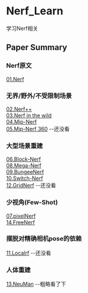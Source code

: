 # Nerf_Learn
学习Nerf相关

## Paper Summary
### Nerf原文
[01.Nerf](https://github.com/gjgjgjfff/Nerf_Learn/blob/main/paper%20summary/01.Nerf.md)  
### 无界/野外/不受限制场景
[02.Nerf++](https://github.com/gjgjgjfff/Nerf_Learn/blob/main/paper%20summary/02.Nerf%2B%2B.md)  
[03.Nerf in the wild](https://github.com/gjgjgjfff/Nerf_Learn/blob/main/paper%20summary/03.Nerf%20in%20the%20wild.md)  
[04.Mip-Nerf](https://github.com/gjgjgjfff/Nerf_Learn/blob/main/paper%20summary/04.Mip-Nerf.md)  
[05.Mip-Nerf 360](https://github.com/gjgjgjfff/Nerf_Learn/blob/main/paper%20summary/05.Mip-Nerf%20360.md) --还没看  
### 大型场景重建
[06.Block-Nerf](https://github.com/gjgjgjfff/Nerf_Learn/blob/main/paper%20summary/06.Block-Nerf.md)  
[08.Mega-Nerf](https://github.com/gjgjgjfff/Nerf_Learn/blob/main/paper%20summary/08.Mega-Nerf.md)  
[09.BungeeNerf](https://github.com/gjgjgjfff/Nerf_Learn/blob/main/paper%20summary/09.BungeeNerf.md)  
[10.Switch-Nerf](https://github.com/gjgjgjfff/Nerf_Learn/blob/main/paper%20summary/10.Switch-Nerf.md)  
[12.GridNerf](https://github.com/gjgjgjfff/Nerf_Learn/blob/main/paper%20summary/12.GridNerf.md) --还没看  
### 少视角(Few-Shot)
[07.pixelNerf](https://github.com/gjgjgjfff/Nerf_Learn/blob/main/paper%20summary/07.pixelNerf.md)  
[14.FreeNerf](https://github.com/gjgjgjfff/Nerf_Learn/blob/main/paper%20summary/14.FreeNerf.md)  
### 摆脱对精确相机pose的依赖
[11.Localrf](https://github.com/gjgjgjfff/Nerf_Learn/blob/main/paper%20summary/11.Localrf.md) --还没看  
### 人体重建
[13.NeuMan](https://github.com/gjgjgjfff/Nerf_Learn/blob/main/paper%20summary/13.NeuMan.md) --粗略看了下  
